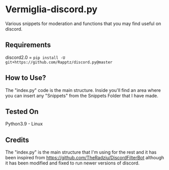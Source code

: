 # Vermiglia-discord.py
Various snippets for moderation and functions that you may find useful on discord.

## Requirements
discord2.0 = ``` pip install -U git+https://github.com/Rapptz/discord.py@master ```

## How to Use?
The "index.py" code is the main structure. Inside you'll find an area where you can insert any "Snippets" from the Snippets Folder that I have made. 

## Tested On
Python3.9 - Linux 

## Credits
The "index.py" is the main structure that I'm using for the rest and it has been inspired from https://github.com/TheRadziu/DiscordFilterBot although it has been modified and fixed to run newer versions of discord.
